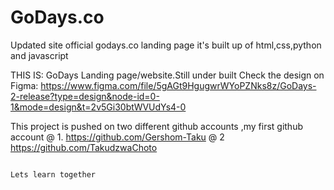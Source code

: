 # GoDays.co
Updated site
official godays.co landing page
it's built up of html,css,python and javascript

THIS IS:  GoDays Landing page/website.Still under built
Check the design on Figma:
https://www.figma.com/file/5gAGt9HgugwrWYoPZNks8z/GoDays-2-release?type=design&node-id=0-1&mode=design&t=2v5Gi30btWVUdYs4-0

This project is pushed on two different github accounts ,my first github account @ 1. https://github.com/Gershom-Taku
                                                                                 @ 2  https://github.com/TakudzwaChoto

                                                                                 Lets learn together
